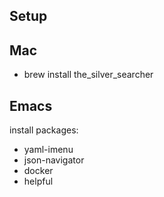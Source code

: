 ## Setup

## Mac
* brew install the_silver_searcher


## Emacs 

install packages:

* yaml-imenu
* json-navigator
* docker
* helpful

